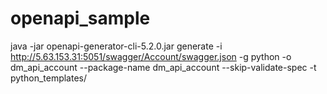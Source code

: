 # openapi_sample

java -jar openapi-generator-cli-5.2.0.jar generate -i http://5.63.153.31:5051/swagger/Account/swagger.json -g python -o dm_api_account --package-name dm_api_account --skip-validate-spec -t python_templates/
